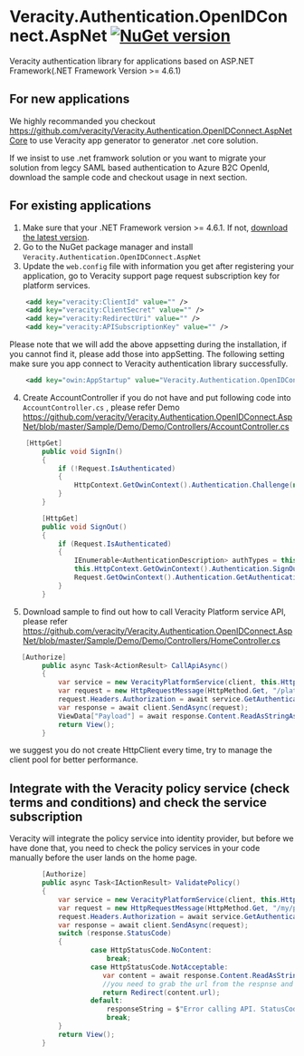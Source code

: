 # Veracity.Authentication.OpenIDConnect.AspNet [![NuGet version](https://badge.fury.io/nu/Veracity.Authentication.OpenIDConnect.AspNet.svg)](https://badge.fury.io/nu/Veracity.Authentication.OpenIDConnect.AspNet)
Veracity authentication library for applications based on ASP.NET Framework(.NET Framework Version >= 4.6.1)
## For new applications
We highly recommanded you checkout https://github.com/veracity/Veracity.Authentication.OpenIDConnect.AspNetCore to use Veracity app generator to generator .net core solution. 

If we insist to use .net framwork solution or you want to migrate your solution from legcy SAML based authentication to Azure B2C OpenId, download the sample code and checkout usage in next section. 

## For existing applications
1. Make sure that your .NET Framework version >= 4.6.1. If not, [download the latest version](https://www.microsoft.com/net/download).
2. Go to the NuGet package manager and install `Veracity.Authentication.OpenIDConnect.AspNet`
3. Update the `web.config` file with information you get after registering your application, go to Veracity support page request subscription key for platform services. 
```XML
    <add key="veracity:ClientId" value="" />
    <add key="veracity:ClientSecret" value="" />
    <add key="veracity:RedirectUri" value="" />
    <add key="veracity:APISubscriptionKey" value="" />
```
Please note that we will add the above appsetting during the installation, if you cannot find it, please add those into appSetting. The following setting make sure you app connect to Veracity authentication library successfully. 
```XML
    <add key="owin:AppStartup" value="Veracity.Authentication.OpenIDConnect.AspNet.Startup" />
```
4. Create AccountController if you do not have and put following code into `AccountController.cs` , please refer Demo https://github.com/veracity/Veracity.Authentication.OpenIDConnect.AspNet/blob/master/Sample/Demo/Demo/Controllers/AccountController.cs 
```C#
    [HttpGet]
        public void SignIn()
        {
            if (!Request.IsAuthenticated)
            {
                HttpContext.GetOwinContext().Authentication.Challenge(new AuthenticationProperties { RedirectUri = "/" }, OpenIdConnectAuthenticationDefaults.AuthenticationType);
            }
        }

        [HttpGet]
        public void SignOut()
        {
            if (Request.IsAuthenticated)
            {
                IEnumerable<AuthenticationDescription> authTypes = this.HttpContext.GetOwinContext().Authentication.GetAuthenticationTypes();
                this.HttpContext.GetOwinContext().Authentication.SignOut(authTypes.Select(t => t.AuthenticationType).ToArray());
                Request.GetOwinContext().Authentication.GetAuthenticationTypes();
            }
        }
```
5. Download sample to find out how to call Veracity Platform service API, please refer https://github.com/veracity/Veracity.Authentication.OpenIDConnect.AspNet/blob/master/Sample/Demo/Demo/Controllers/HomeController.cs 
```C#
   [Authorize]
        public async Task<ActionResult> CallApiAsync()
        {
            var service = new VeracityPlatformService(client, this.HttpContext);
            var request = new HttpRequestMessage(HttpMethod.Get, "/platform/my/profile");
            request.Headers.Authorization = await service.GetAuthenticationHeaderAsync();
            var response = await client.SendAsync(request);
            ViewData["Payload"] = await response.Content.ReadAsStringAsync();
            return View();
        }
```
we suggest you do not create HttpClient every time, try to manage the client pool for better performance.

## Integrate with the Veracity policy service (check terms and conditions) and check the service subscription
Veracity will integrate the policy service into identity provider, but before we have done that, you need to check the policy services in your code manually before the user lands on the home page.  
```C#
        [Authorize]
        public async Task<IActionResult> ValidatePolicy()
        {
            var service = new VeracityPlatformService(client, this.HttpContext);
            var request = new HttpRequestMessage(HttpMethod.Get, "/my/policies/{serviceId}/validate()");
            request.Headers.Authorization = await service.GetAuthenticationHeaderAsync();
            var response = await client.SendAsync(request);
            switch (response.StatusCode)
            {
                    case HttpStatusCode.NoContent:
                        break;
                    case HttpStatusCode.NotAcceptable:
                       var content = await response.Content.ReadAsStringAsync();
                       //you need to grab the url from the respnse and redirect user to this address, Veracity will handle the following stuff. 
                       return Redirect(content.url);
                    default:
                        responseString = $"Error calling API. StatusCode=${response.StatusCode}";
                        break;
            }    
            return View();
        }
```

